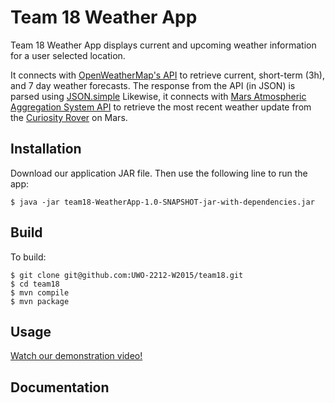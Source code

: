 #  Team 18 Weather App

Team 18 Weather App displays current and upcoming weather information for a user selected location.

It connects with [OpenWeatherMap's API](https://openweathermap.org) to retrieve current, short-term (3h), and 7 day weather forecasts. The response from the API (in JSON) is parsed using [JSON.simple](https://code.google.com/p/json-simple/)
Likewise, it connects with [Mars Atmospheric Aggregation System API](http://marsweather.ingenology.com) to retrieve the most recent weather update from the [Curiosity Rover](http://mars.nasa.gov/msl/) on Mars.

## Installation

Download our application JAR file. Then use the following line to run the app:

```
$ java -jar team18-WeatherApp-1.0-SNAPSHOT-jar-with-dependencies.jar
```

## Build

To build:

```
$ git clone git@github.com:UWO-2212-W2015/team18.git
$ cd team18
$ mvn compile
$ mvn package
```

## Usage

[Watch our demonstration video!](https://www.youtube.com/watch?v=JdziXdv03YQ)

## Documentation